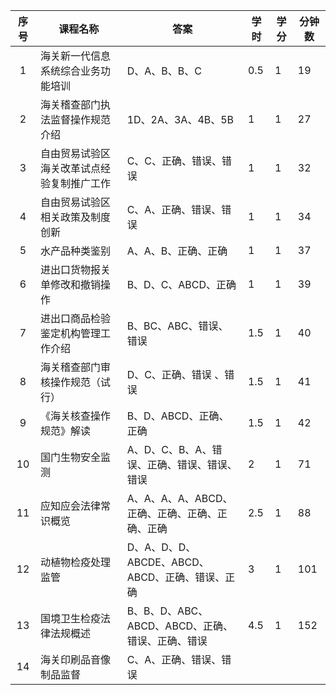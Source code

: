 |序号|课程名称|答案|学时|学分|分钟数|
|:--:|--------|--------|----|----|----|
|1|海关新一代信息系统综合业务功能培训|D、A、B、B、C|0.5|1|19|
|2|海关稽查部门执法监督操作规范介绍|1D、2A、3A、4B、5B|1|1|27|
|3|自由贸易试验区海关改革试点经验复制推广工作|C、C、正确、错误、错误|1|1|32|
|4|自由贸易试验区相关政策及制度创新|C、A、正确、错误、错误|1|1|34|
|5|水产品种类鉴别|A、A、B、正确、正确|1|1|37|
|6|进出口货物报关单修改和撤销操作|B、D、C、ABCD、正确|1|1|39|
|7|进出口商品检验鉴定机构管理工作介绍|B、BC、ABC、错误、错误|1.5|1|40|
|8|海关稽查部门审核操作规范（试行）|D、C、正确、错误 、错误 |1.5|1|41|
|9|《海关核查操作规范》解读|B、D、ABCD、正确、正确|1.5|1|42|
|10|国门生物安全监测|A、D、C、B、A、错误、正确、错误、错误、错误|2|1|71|
|11|应知应会法律常识概览|A、A、A、A、ABCD、正确、正确、正确、正确、正确|2.5|1|88|
|12|动植物检疫处理监管|D、A、D、D、ABCDE、ABCD、ABCD、正确、错误、正确|3|1|101|
|13|国境卫生检疫法律法规概述|B、B、D、ABC、ABCD、ABCD、正确、错误、正确、错误|4.5|1|152|
|14|海关印刷品音像制品监督|C、A、正确、错误、错误||||
